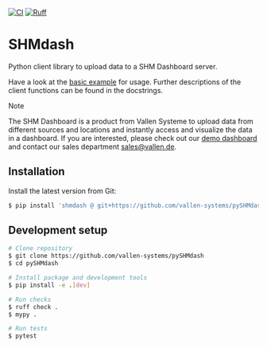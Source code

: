 [![CI](https://github.com/vallen-systems/pySHMdash/workflows/CI/badge.svg)](https://github.com/vallen-systems/pySHMdash/actions)
[![Ruff](https://img.shields.io/endpoint?url=https://raw.githubusercontent.com/charliermarsh/ruff/main/assets/badge/v2.json)](https://github.com/charliermarsh/ruff)

# SHMdash

Python client library to upload data to a SHM Dashboard server.

Have a look at the [basic example](examples/basic.py) for usage.
Further descriptions of the client functions can be found in the docstrings.

> [!NOTE]
> The SHM Dashboard is a product from Vallen Systeme to upload data from different sources and locations and instantly access and visualize the data in a dashboard.
> If you are interested, please check out our [demo dashboard](https://demo.shmdash.de) and contact our sales department [sales@vallen.de](mailto:sales@vallen.de).

## Installation

Install the latest version from Git:

```sh
$ pip install 'shmdash @ git+https://github.com/vallen-systems/pySHMdash'
```

## Development setup

```sh
# Clone repository
$ git clone https://github.com/vallen-systems/pySHMdash
$ cd pySHMdash

# Install package and development tools
$ pip install -e .[dev]

# Run checks
$ ruff check .
$ mypy .

# Run tests
$ pytest
```
